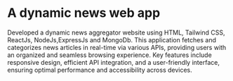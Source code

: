 # A dynamic news web app
Developed a dynamic news aggregator website using HTML, Tailwind CSS, ReactJs, NodeJs,ExpressJs and MongoDb. This application fetches and categorizes news articles in real-time via various APIs, providing users with an organized and seamless browsing experience. Key features include responsive design, efficient API integration, and a user-friendly interface, ensuring optimal performance and accessibility across devices.
